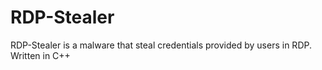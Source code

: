# RDP-Stealer
 RDP-Stealer is a malware that steal credentials provided by users in RDP. Written in C++
